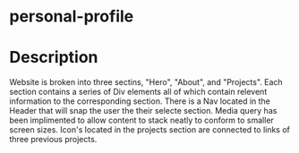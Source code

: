 # personal-profile

# Description
Website is broken into three sectins, "Hero", "About", and "Projects". Each section contains a series of Div elements all of which contain 
relevent information to the corresponding section. There is a Nav located in the Header that will snap the user the their selecte section.
Media query has been implimented to allow content to stack neatly to conform to smaller screen sizes. Icon's located in the projects section
are connected to links of three previous projects. 
